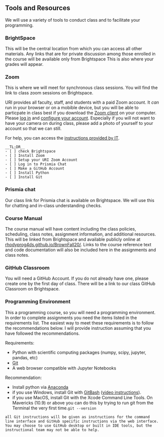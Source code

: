 ## Tools and Resources

We will use a variety of tools to conduct class and to facilitate your programming.



### BrightSpace

This will be the central location from which you can access all other materials.
Any links that are for private discussion among those enrolled in the course will be available only from Brightspace
This is also where your grades will appear.

### Zoom


This is where we will meet for synchronous class sessions. You will find the link to class zoom sessions on Brightspace.

URI provides all faculty, staff, and students with a paid Zoom account. It *can* run in your browser or on a mobible device, but you will be able to particpate in class best if you download the [Zoom client](https://zoom.us/download) on your computer. Please [log in](https://uri-edu.zoom.us/) and [configure your account](https://uri-edu.zoom.us/profile).  Especially if you will not want to have your camera on during class, please add a photo of yourself to your account so that we can still.

For help, you can access the [instructions provided by IT](https://web.uri.edu/itservicedesk/zoom-at-uri/).

```{margin}
__TL;DR__
- [ ] check Brightspace
- [ ] Install Zoom
- [ ] Setup your URI Zoom Account
- [ ] Log in to Prismia Chat
- [ ] Make a GitHub Account
- [ ] Install Python
- [ ] Install Git
```


### Prismia chat

Our class link for Prismia chat is available on Brightspace.
We will use this for chatting and in-class understanding checks.

### Course Manual

The course manual will have content including the class policies, scheduling, class notes, assignment information, and additional resources.
This will be linked from Brightspace and available publicly online at [rhodyprog4ds.github.io/BrownFall20/](https://rhodyprog4ds.github.io/BrownFall20/).
Links to the course reference text and code documentation will also be included here in the assignments and class notes.

### GitHub Classroom

You will need a GitHub Account. If you do not already have one, please create one by the first day of class.
There will be a link to our class GitHub Classroom on Brightspace. 

<!-- ### GradeScope

Programming As -->

### Programming Environment

This a programming course, so you will need a programming environment. In order to complete assignments you need the items listed in the requirements list. The easiest way to meet these requirements is to follow the recommendations below. I will provide instruction assuming that you have followed the recommendations.

Requirements:
- Python with scientific computing packages (numpy, scipy, jupyter, pandas, etc)
- [Git](https://git-scm.com/book/en/v2/Getting-Started-Installing-Git)
- A web browser compatible with Jupyter Notebooks
<!-- - Openrefine -->

Recommendation:
- Install python via [Anaconda](https://www.anaconda.com/products/individual)
- if you use Windows, install Git with [GitBash](https://gitforwindows.org/) ([video instructions](https://youtu.be/339AEqk9c-8)).
- if you use MacOS, install Git with the Xcode Command Line Tools. On Mavericks (10.9) or above you can do this by trying to run git from the Terminal the very first time.`git --version`

```{note}
all Git instructions will be given as instructions for the command line interface and GitHub specific instructions via the web interface. You may choose to use GitHub desktop or built in IDE tools, but the instructional team may not be able to help.
```
